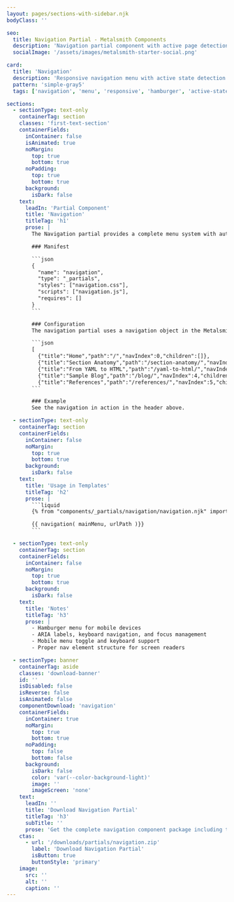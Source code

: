 ```yaml
---
layout: pages/sections-with-sidebar.njk
bodyClass: ''

seo:
  title: Navigation Partial - Metalsmith Components
  description: 'Navigation partial component with active page detection and responsive mobile menu'
  socialImage: '/assets/images/metalsmith-starter-social.png'

card:
  title: 'Navigation'
  description: 'Responsive navigation menu with active state detection and mobile support'
  pattern: 'simple-gray5'
  tags: ['navigation', 'menu', 'responsive', 'hamburger', 'active-state']

sections:
  - sectionType: text-only
    containerTag: section
    classes: 'first-text-section'
    containerFields:
      inContainer: false
      isAnimated: true
      noMargin:
        top: true
        bottom: true
      noPadding:
        top: true
        bottom: true
      background:
        isDark: false
    text:
      leadIn: 'Partial Component'
      title: 'Navigation'
      titleTag: 'h1'
      prose: |
        The Navigation partial provides a complete menu system with automatic active state detection, path-based highlighting, and a responsive hamburger menu for narrow screen widths. It highlights both exact page matches and parent sections.

        ### Manifest

        ```json
        {
          "name": "navigation",
          "type": "_partials",
          "styles": ["navigation.css"],
          "scripts": ["navigation.js"],
          "requires": []
        }
        ```

        ### Configuration
        The navigation partial uses a navigation object in the Metalsmith metadata. The name of the object is specified as a Metalsmith Menu Plus plugin option. In thhis case the object `mainMenu` is available via the metadata.

        ```json
        [
          {"title":"Home","path":"/","navIndex":0,"children":[]},
          {"title":"Section Anatomy","path":"/section-anatomy/","navIndex":1,"children":[]},
          {"title":"From YAML to HTML","path":"/yaml-to-html/","navIndex":2,"children":[]},
          {"title":"Sample Blog","path":"/blog/","navIndex":4,"children":[...]},
          {"title":"References","path":"/references/","navIndex":5,"children":[...}]
        ```

        ### Example
        See the navigation in action in the header above.

  - sectionType: text-only
    containerTag: section
    containerFields:
      inContainer: false
      noMargin:
        top: true
        bottom: true
      background:
        isDark: false
    text:
      title: 'Usage in Templates'
      titleTag: 'h2'
      prose: |
        ```liquid
        {% from "components/_partials/navigation/navigation.njk" import navigation %}

        {{ navigation( mainMenu, urlPath )}}
        ```

  - sectionType: text-only
    containerTag: section
    containerFields:
      inContainer: false
      noMargin:
        top: true
        bottom: true
      background:
        isDark: false
    text:
      title: 'Notes'
      titleTag: 'h3'
      prose: |
        - Hamburger menu for mobile devices
        - ARIA labels, keyboard navigation, and focus management
        - Mobile menu toggle and keyboard support
        - Proper nav element structure for screen readers

  - sectionType: banner
    containerTag: aside
    classes: 'download-banner'
    id: ''
    isDisabled: false
    isReverse: false
    isAnimated: false
    componentDownload: 'navigation'
    containerFields:
      inContainer: true
      noMargin:
        top: true
        bottom: true
      noPadding:
        top: false
        bottom: false
      background:
        isDark: false
        color: 'var(--color-background-light)'
        image: ''
        imageScreen: 'none'
    text:
      leadIn: ''
      title: 'Download Navigation Partial'
      titleTag: 'h3'
      subTitle: ''
      prose: 'Get the complete navigation component package including template, styles, manifest, examples, and installation script.'
    ctas:
      - url: '/downloads/partials/navigation.zip'
        label: 'Download Navigation Partial'
        isButton: true
        buttonStyle: 'primary'
    image:
      src: ''
      alt: ''
      caption: ''
---
```

